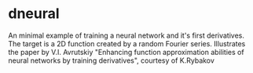 # dneural
An minimal example of training a neural network and it's first derivatives. The target is a 2D function created by a random Fourier series.
Illustrates the paper by V.I. Avrutskiy "Enhancing function approximation abilities of neural networks by training derivatives", courtesy of K.Rybakov
